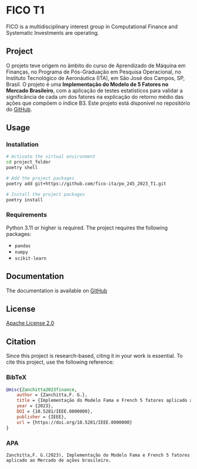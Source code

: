 # FICO T1

FICO is a multidisciplinary interest group in Computational Finance and Systematic
Investments are operating.

## Project

O projeto teve origem no âmbito do curso de Aprendizado de Máquina em Finanças, no Programa de Pós-Graduação em Pesquisa Operacional, no Instituto Tecnológico de Aeronáutica (ITA), em São José dos Campos, SP, Brasil. O projeto é uma **Implementação do Modelo de 5 Fatores no Mercado Brasileiro**, com a aplicação de testes estatísticos para validar a significância de cada um dos fatores na explicação do retorno médio das ações que compõem o índice B3. Este projeto está disponível no repositório do [GitHub](https://github.com/fico-ita/po_245_2023_T1).


## Usage

### Installation

```bash
# Activate the virtual environment
cd project_folder
poetry shell

# Add the project packages
poetry add git+https://github.com/fico-ita/po_245_2023_T1.git

# Install the project packages
poetry install
```

### Requirements

Python 3.11 or higher is required. The project requires the following packages:

- `pandas`
- `numpy`
- `scikit-learn`


## Documentation

The documentation is available on [GitHub](
    http://127.0.0.1:8000/
    )

## License

[Apache License 2.0](LICENSE)

## Citation

Since this project is research-based, citing it in your work is essential.
To cite this project, use the following reference:

### BibTeX

```bibtex
@misc{Zanchitta2023finance,
    author = {Zanchitta,F. G.},
    title = {Implementação do Modelo Fama e French 5 fatores aplicado ao Mercado de ações brasileiro},
    year = {2023},
    DOI = {10.5281/IEEE.0000000},
    publisher = {IEEE},
    url = {https://doi.org/10.5281/IEEE.0000000}
}
```

### APA

```text
Zanchitta,F. G.(2023), Implementação do Modelo Fama e French 5 fatores aplicado ao Mercado de ações brasileiro.
```

